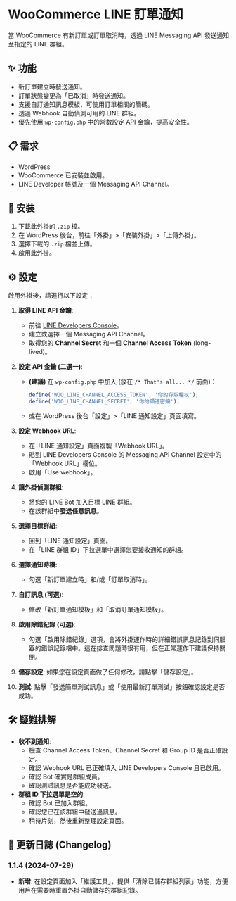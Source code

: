 # WooCommerce LINE 訂單通知

當 WooCommerce 有新訂單或訂單取消時，透過 LINE Messaging API 發送通知至指定的 LINE 群組。

## ✨ 功能

*   新訂單建立時發送通知。
*   訂單狀態變更為「已取消」時發送通知。
*   支援自訂通知訊息模板，可使用訂單相關的簡碼。
*   透過 Webhook 自動偵測可用的 LINE 群組。
*   優先使用 `wp-config.php` 中的常數設定 API 金鑰，提高安全性。

## 📋 需求

*   WordPress
*   WooCommerce 已安裝並啟用。
*   LINE Developer 帳號及一個 Messaging API Channel。

## 🚀 安裝

1.  下載此外掛的 `.zip` 檔。
2.  在 WordPress 後台，前往「外掛」>「安裝外掛」>「上傳外掛」。
3.  選擇下載的 `.zip` 檔並上傳。
4.  啟用此外掛。

## ⚙️ 設定

啟用外掛後，請進行以下設定：

1.  **取得 LINE API 金鑰**:
    *   前往 [LINE Developers Console](https://developers.line.biz/console/)。
    *   建立或選擇一個 Messaging API Channel。
    *   取得您的 **Channel Secret** 和一個 **Channel Access Token** (long-lived)。

2.  **設定 API 金鑰 (二選一)**:
    *   **(建議)** 在 `wp-config.php` 中加入 (放在 `/* That's all... */` 前面)：
        ```php
        define('WOO_LINE_CHANNEL_ACCESS_TOKEN', '你的存取權杖');
        define('WOO_LINE_CHANNEL_SECRET', '你的頻道密鑰');
        ```
    *   或在 WordPress 後台「設定」>「LINE 通知設定」頁面填寫。

3.  **設定 Webhook URL**:
    *   在「LINE 通知設定」頁面複製「Webhook URL」。
    *   貼到 LINE Developers Console 的 Messaging API Channel 設定中的「Webhook URL」欄位。
    *   啟用「Use webhook」。

4.  **讓外掛偵測群組**:
    *   將您的 LINE Bot 加入目標 LINE 群組。
    *   在該群組中**發送任意訊息**。

5.  **選擇目標群組**:
    *   回到「LINE 通知設定」頁面。
    *   在「LINE 群組 ID」下拉選單中選擇您要接收通知的群組。

6.  **選擇通知時機**:
    *   勾選「新訂單建立時」和/或「訂單取消時」。

7.  **自訂訊息 (可選)**:
    *   修改「新訂單通知模板」和「取消訂單通知模板」。

8.  **啟用除錯紀錄 (可選)**:
    *   勾選「啟用除錯紀錄」選項，會將外掛運作時的詳細錯誤訊息記錄到伺服器的錯誤記錄檔中。這在排查問題時很有用，但在正常運作下建議保持關閉。

9.  **儲存設定**: 如果您在設定頁面做了任何修改，請點擊「儲存設定」。

10. **測試**: 點擊「發送簡單測試訊息」或「使用最新訂單測試」按鈕確認設定是否成功。

## 🛠️ 疑難排解

*   **收不到通知**:
    *   檢查 Channel Access Token、Channel Secret 和 Group ID 是否正確設定。
    *   確認 Webhook URL 已正確填入 LINE Developers Console 且已啟用。
    *   確認 Bot 確實是群組成員。
    *   確認測試訊息是否能成功發送。
*   **群組 ID 下拉選單是空的**:
    *   確認 Bot 已加入群組。
    *   確認您已在該群組中發送過訊息。
    *   稍待片刻，然後重新整理設定頁面。

## 📜 更新日誌 (Changelog)

### 1.1.4 (2024-07-29)
*   **新增**: 在設定頁面加入「維護工具」，提供「清除已儲存群組列表」功能，方便用戶在需要時重置外掛自動儲存的群組紀錄。 